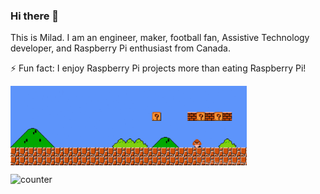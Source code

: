 ### Hi there 👋

This is Milad. I am an engineer, maker, football fan, Assistive Technology developer, and Raspberry Pi enthusiast from Canada.

⚡ Fun fact: I enjoy Raspberry Pi projects more than eating Raspberry Pi!

<img align="center" src="https://raw.githubusercontent.com/milador/milador/master/Assets/milador.gif" width="75%" height="75%" alt="Milador wheeling through Mario World"/>
</p>

![counter](https://encqt9tyt4mkwvw.m.pipedream.net)
